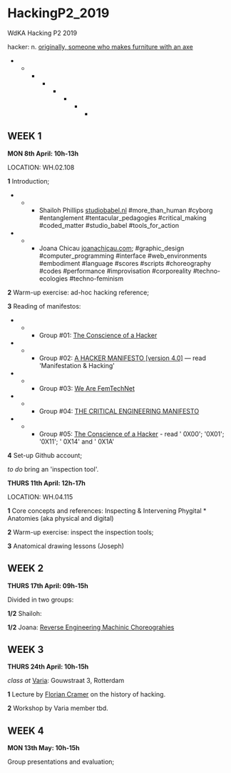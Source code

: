 # HackingP2_2019
WdKA Hacking P2 2019

hacker: n. [originally, someone who makes furniture with an axe](http://www.catb.org/~esr/jargon/html/H/hacker.html) 
+ - - - - - + +

## WEEK 1 

**MON 8th April: 10h-13h**

LOCATION: WH.02.108 

**1** Introduction;

- - -  Shailoh Phillips [studiobabel.nl](http://studiobabel.nl/) #more_than_human #cyborg #entanglement #tentacular_pedagogies #critical_making #coded_matter #studio_babel #tools_for_action

- - - Joana Chicau [joanachicau.com](http://www.joanachicau.com/); #graphic_design  #computer_programming #interface #web_environments #embodiment #language #scores #scripts  #choreography #codes #performance #improvisation #corporeality #techno-ecologies #techno-feminism

**2** Warm-up exercise: ad-hoc hacking reference;

**3** Reading of manifestos:

- - - Group #01: [The Conscience of a Hacker](http://phrack.org/issues/7/3.html)

- - - Group #02: [A HACKER MANIFESTO [version 4.0]](https://www.digitalmanifesto.net/manifestos/8/) — read 'Manifestation & Hacking'

- - - Group #03: [We Are FemTechNet](http://femtechnet.org/publications/manifesto/) 

- - - Group #04: [THE CRITICAL ENGINEERING MANIFESTO](https://criticalengineering.org/) 

- - - Group #05: [The Conscience of a Hacker](https://monoskop.org/media/text/laboria_cuboniks_the_xenofeminist_manifesto_2018/) - read ' 0X00'; '0X01'; '0X11'; ' 0X14' and ' 0X1A'


**4** Set-up Github account;

*to do* bring an 'inspection tool'.


**THURS 11th April: 12h-17h**

LOCATION: WH.04.115

**1** Core concepts and references: Inspecting & Intervening Phygital * Anatomies (aka physical and digital) 

**2** Warm-up exercise: inspect the inspection tools;

**3** Anatomical drawing lessons (Joseph)



## WEEK 2

**THURS 17th April: 09h-15h**

Divided in two groups: 

**1/2** Shailoh: <Connectologogy>
  
**1/2** Joana: [Reverse Engineering Machinic Choreograhies](https://github.com/JoBCB/Rehearsal_Series)



## WEEK 3

**THURS 24th April: 10h-15h**

*class at* [Varia](http://varia.zone/en/): Gouwstraat 3, Rotterdam

**1** Lecture by [Florian Cramer](http://floriancramer.nl/) on the history of hacking.

**2** Workshop by Varia member tbd.



## WEEK 4 

**MON 13th May: 10h-15h**

Group presentations and evaluation;
